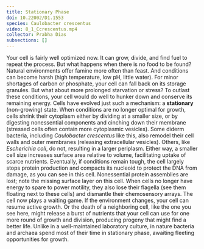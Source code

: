 ```yaml
---
title: Stationary Phase
doi: 10.22002/D1.1553
species: Caulobacter crescentus
video: 8_1_Ccrescentus.mp4
collector: Prabha Dias
subsections: []
---
```


Your cell is fairly well optimized now. It can grow, divide, and find fuel to repeat the process. But what happens when there is no food to be found? Natural environments offer famine more often than feast. And conditions can become harsh (high temperature, low pH, little water). For minor shortages of carbon or phosphate, your cell can fall back on its storage granules. But what about more prolonged starvation or stress? To outlast these conditions, your cell would do well to hunker down and conserve its remaining energy. Cells have evolved just such a mechanism: a **stationary** (non-growing) state. When conditions are no longer optimal for growth, cells shrink their cytoplasm either by dividing at a smaller size, or by digesting nonessential components and cinching down their membrane (stressed cells often contain more cytoplasmic vesicles). Some diderm bacteria, including *Caulobacter crescentus* like this, also remodel their cell walls and outer membranes (releasing extracellular vesicles). Others, like *Escherichia coli*, do not, resulting in a larger periplasm. Either way, a smaller cell size increases surface area relative to volume, facilitating uptake of scarce nutrients. Eventually, if conditions remain tough, the cell largely stops protein production and compacts its nucleoid to protect the DNA from damage, as you can see in this cell. Nonessential protein assemblies are lost; note the missing surface layer on this cell. When cells no longer have energy to spare to power motility, they also lose their flagella (see them floating next to these cells) and dismantle their chemosensory arrays. The cell now plays a waiting game. If the environment changes, your cell can resume active growth. Or the death of a neighboring cell, like the one you see here, might release a burst of nutrients that your cell can use for one more round of growth and division, producing progeny that might find a better life. Unlike in a well-maintained laboratory culture, in nature bacteria and archaea spend most of their time in stationary phase, awaiting fleeting opportunities for growth.


